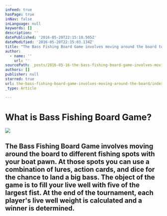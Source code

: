 ```yaml
---
inFeed: true
hasPage: true
inNav: false
inLanguage: null
keywords: []
description: ''
datePublished: '2016-05-20T22:15:10.505Z'
dateModified: '2016-05-20T22:15:03.134Z'
title: "The Bass Fishing Board Game involves moving around the board to different fishing spots with your boat pawn. At those spots you can use a combination of lures, action cards, and dice for the chance to land a big bass. The object of the game is to fill your live well with five of the largest fist. At the end of the tournament, each player's live well weight is calculated and a winner is determined."
author:
  - name: ''
    url: ''
sourcePath: _posts/2016-05-16-the-bass-fishing-board-game-involves-moving-around-the-board.md
authors: []
publisher: null
starred: true
url: the-bass-fishing-board-game-involves-moving-around-the-board/index.html
_type: Article

---
```

# What is Bass Fishing Board Game?
![](https://the-grid-user-content.s3-us-west-2.amazonaws.com/e36dde02-8e6c-4334-a315-79c1e683c5ac.jpg)

## The Bass Fishing Board Game involves moving around the board to different fishing spots with your boat pawn. At those spots you can use a combination of lures, action cards, and dice for the chance to land a big bass. The object of the game is to fill your live well with five of the largest fist. At the end of the tournament, each player's live well weight is calculated and a winner is determined.